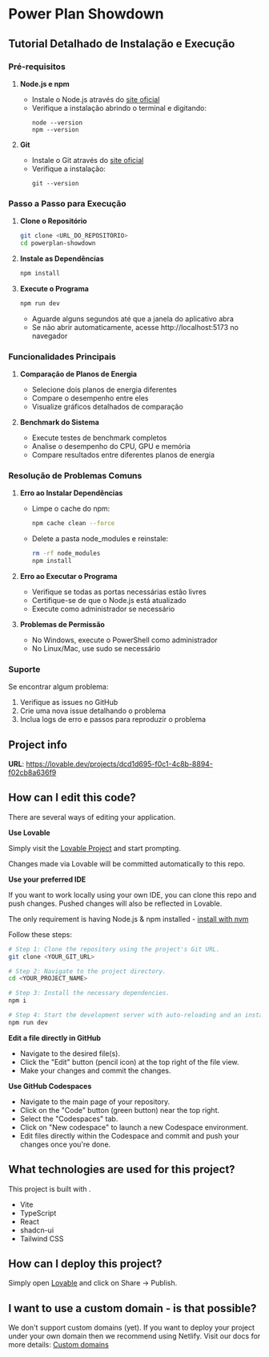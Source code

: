 # Power Plan Showdown

## Tutorial Detalhado de Instalação e Execução

### Pré-requisitos

1. **Node.js e npm**
   - Instale o Node.js através do [site oficial](https://nodejs.org/)
   - Verifique a instalação abrindo o terminal e digitando:
     ```
     node --version
     npm --version
     ```

2. **Git**
   - Instale o Git através do [site oficial](https://git-scm.com/)
   - Verifique a instalação:
     ```
     git --version
     ```

### Passo a Passo para Execução

1. **Clone o Repositório**
   ```bash
   git clone <URL_DO_REPOSITÓRIO>
   cd powerplan-showdown
   ```

2. **Instale as Dependências**
   ```bash
   npm install
   ```

3. **Execute o Programa**
   ```bash
   npm run dev
   ```
   - Aguarde alguns segundos até que a janela do aplicativo abra
   - Se não abrir automaticamente, acesse http://localhost:5173 no navegador

### Funcionalidades Principais

1. **Comparação de Planos de Energia**
   - Selecione dois planos de energia diferentes
   - Compare o desempenho entre eles
   - Visualize gráficos detalhados de comparação

2. **Benchmark do Sistema**
   - Execute testes de benchmark completos
   - Analise o desempenho do CPU, GPU e memória
   - Compare resultados entre diferentes planos de energia

### Resolução de Problemas Comuns

1. **Erro ao Instalar Dependências**
   - Limpe o cache do npm:
     ```bash
     npm cache clean --force
     ```
   - Delete a pasta node_modules e reinstale:
     ```bash
     rm -rf node_modules
     npm install
     ```

2. **Erro ao Executar o Programa**
   - Verifique se todas as portas necessárias estão livres
   - Certifique-se de que o Node.js está atualizado
   - Execute como administrador se necessário

3. **Problemas de Permissão**
   - No Windows, execute o PowerShell como administrador
   - No Linux/Mac, use sudo se necessário

### Suporte

Se encontrar algum problema:
1. Verifique as issues no GitHub
2. Crie uma nova issue detalhando o problema
3. Inclua logs de erro e passos para reproduzir o problema

## Project info

**URL**: https://lovable.dev/projects/dcd1d695-f0c1-4c8b-8894-f02cb8a636f9

## How can I edit this code?

There are several ways of editing your application.

**Use Lovable**

Simply visit the [Lovable Project](https://lovable.dev/projects/dcd1d695-f0c1-4c8b-8894-f02cb8a636f9) and start prompting.

Changes made via Lovable will be committed automatically to this repo.

**Use your preferred IDE**

If you want to work locally using your own IDE, you can clone this repo and push changes. Pushed changes will also be reflected in Lovable.

The only requirement is having Node.js & npm installed - [install with nvm](https://github.com/nvm-sh/nvm#installing-and-updating)

Follow these steps:

```sh
# Step 1: Clone the repository using the project's Git URL.
git clone <YOUR_GIT_URL>

# Step 2: Navigate to the project directory.
cd <YOUR_PROJECT_NAME>

# Step 3: Install the necessary dependencies.
npm i

# Step 4: Start the development server with auto-reloading and an instant preview.
npm run dev
```

**Edit a file directly in GitHub**

- Navigate to the desired file(s).
- Click the "Edit" button (pencil icon) at the top right of the file view.
- Make your changes and commit the changes.

**Use GitHub Codespaces**

- Navigate to the main page of your repository.
- Click on the "Code" button (green button) near the top right.
- Select the "Codespaces" tab.
- Click on "New codespace" to launch a new Codespace environment.
- Edit files directly within the Codespace and commit and push your changes once you're done.

## What technologies are used for this project?

This project is built with .

- Vite
- TypeScript
- React
- shadcn-ui
- Tailwind CSS

## How can I deploy this project?

Simply open [Lovable](https://lovable.dev/projects/dcd1d695-f0c1-4c8b-8894-f02cb8a636f9) and click on Share -> Publish.

## I want to use a custom domain - is that possible?

We don't support custom domains (yet). If you want to deploy your project under your own domain then we recommend using Netlify. Visit our docs for more details: [Custom domains](https://docs.lovable.dev/tips-tricks/custom-domain/)
